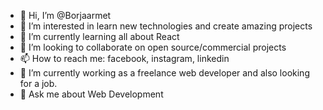 - 👋 Hi, I’m @Borjaarmet
- 👀 I’m interested in learn new technologies and create amazing projects
- 🌱 I’m currently learning all about React
- 💞️ I’m looking to collaborate on open source/commercial projects
- 📫 How to reach me: facebook, instagram, linkedin
- 🔭 I’m currently working as a freelance web developer and also looking for a job.
- 💬 Ask me about Web Development


<!---
Borjaarmet/Borjaarmet is a ✨ special ✨ repository because its `README.md` (this file) appears on your GitHub profile.
You can click the Preview link to take a look at your changes.
--->
